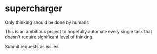 # supercharger
Only thinking should be done by humans

This is an ambitious project to hopefully automate every single task that doesn't require significant level of thinking.

Submit requests as issues.


<!-- Security scan triggered at 2025-09-02 03:29:03 -->